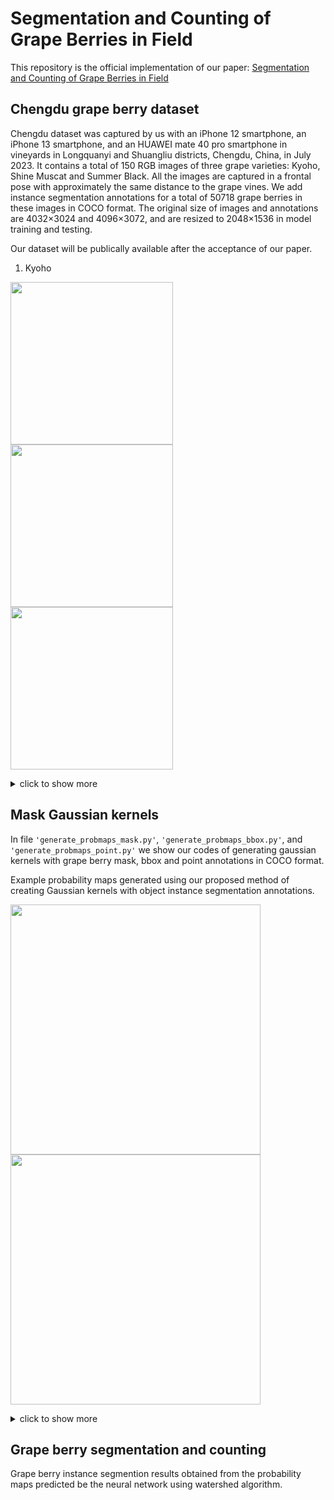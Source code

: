 # Segmentation and Counting of Grape Berries in Field
This repository is the official implementation of our paper: [Segmentation and Counting of Grape Berries in Field](https://temp)  

## Chengdu grape berry dataset
Chengdu dataset was captured by us with an iPhone 12 smartphone, an iPhone 13 smartphone, and an HUAWEI mate 40 pro smartphone in vineyards in Longquanyi and Shuangliu districts, Chengdu, China, in July 2023. It contains a total of 150 RGB images of three grape varieties: Kyoho, Shine Muscat and Summer Black. All the images are captured in a frontal pose with approximately the same distance to the grape vines. We add instance segmentation annotations for a total of 50718 grape berries in these images in COCO format. The original size of images and annotations are 4032×3024 and 4096×3072, and are resized to 2048×1536 in model training and testing.

Our dataset will be publically available after the acceptance of our paper.

1. Kyoho

<img src="https://github.com/volcanoYcc/Segmentation-and-Counting-of-Grape-Berries-in-Field/raw/master/README_images/Kyoho_1.jpg" width="260px" /> <img src="https://github.com/volcanoYcc/Segmentation-and-Counting-of-Grape-Berries-in-Field/raw/master/README_images/Kyoho_2.jpg" width="260px" /> <img src="https://github.com/volcanoYcc/Segmentation-and-Counting-of-Grape-Berries-in-Field/raw/master/README_images/Kyoho_3.jpg" width="260px" />
<details>
<summary>click to show more</summary>
  
2. Shine Muscat
  
<img src="https://github.com/volcanoYcc/Segmentation-and-Counting-of-Grape-Berries-in-Field/raw/master/README_images/ShineMuscat_1.jpg" width="260px" /> <img src="https://github.com/volcanoYcc/Segmentation-and-Counting-of-Grape-Berries-in-Field/raw/master/README_images/ShineMuscat_2.jpg" width="260px" /> <img src="https://github.com/volcanoYcc/Segmentation-and-Counting-of-Grape-Berries-in-Field/raw/master/README_images/ShineMuscat_3.jpg" width="260px" />

3. Summer Black

<img src="https://github.com/volcanoYcc/Segmentation-and-Counting-of-Grape-Berries-in-Field/raw/master/README_images/SummerBlack_1.jpg" width="260px" /> <img src="https://github.com/volcanoYcc/Segmentation-and-Counting-of-Grape-Berries-in-Field/raw/master/README_images/SummerBlack_2.jpg" width="260px" /> <img src="https://github.com/volcanoYcc/Segmentation-and-Counting-of-Grape-Berries-in-Field/raw/master/README_images/SummerBlack_3.jpg" width="260px" />
</details>

## Mask Gaussian kernels
In file `'generate_probmaps_mask.py'`, `'generate_probmaps_bbox.py'`, and `'generate_probmaps_point.py'` we show our codes of generating gaussian kernels with grape berry mask, bbox and point annotations in COCO format.

Example probability maps generated using our proposed method of creating Gaussian kernels with object instance segmentation annotations.

<img src="https://github.com/volcanoYcc/Segmentation-and-Counting-of-Grape-Berries-in-Field/raw/master/README_images/Kyoho_30.jpg" width="400px" /> <img src="https://github.com/volcanoYcc/Segmentation-and-Counting-of-Grape-Berries-in-Field/raw/master/README_images/Kyoho_30_mask.jpg" width="400px" />
<details>
<summary>click to show more</summary>
<img src="https://github.com/volcanoYcc/Segmentation-and-Counting-of-Grape-Berries-in-Field/raw/master/README_images/ShineMuscat_13.jpg" width="400px" /> <img src="https://github.com/volcanoYcc/Segmentation-and-Counting-of-Grape-Berries-in-Field/raw/master/README_images/ShineMuscat_13_mask.jpg" width="400px" />
<img src="https://github.com/volcanoYcc/Segmentation-and-Counting-of-Grape-Berries-in-Field/raw/master/README_images/SummerBlack_8.jpg" width="400px" /> <img src="https://github.com/volcanoYcc/Segmentation-and-Counting-of-Grape-Berries-in-Field/raw/master/README_images/SummerBlack_8_mask.jpg" width="400px" />
</details>

## Grape berry segmentation and counting
Grape berry instance segmention results obtained from the probability maps predicted be the neural network using watershed algorithm.

